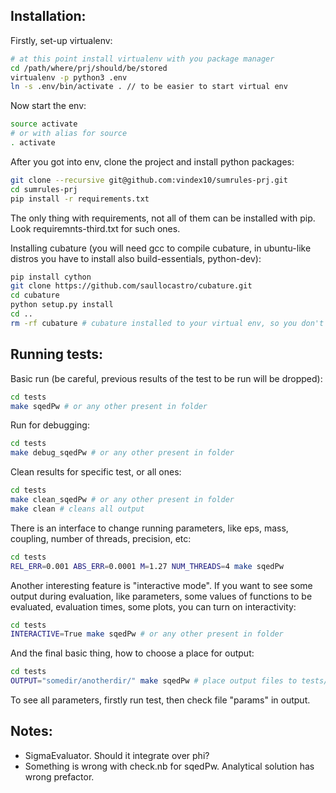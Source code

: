 
Installation:
-------------

Firstly, set-up virtualenv:

```bash
# at this point install virtualenv with you package manager
cd /path/where/prj/should/be/stored
virtualenv -p python3 .env
ln -s .env/bin/activate . // to be easier to start virtual env
```

Now start the env:

```bash
source activate
# or with alias for source
. activate
```

After you got into env, clone the project and install python packages:

```bash
git clone --recursive git@github.com:vindex10/sumrules-prj.git
cd sumrules-prj
pip install -r requirements.txt
```

The only thing with requirements, not all of them can be installed with pip. Look requiremnts-third.txt for such ones.


Installing cubature (you will need gcc to compile cubature, in ubuntu-like distros you have to install also build-essentials, python-dev):
```bash
pip install cython
git clone https://github.com/saullocastro/cubature.git
cd cubature
python setup.py install
cd ..
rm -rf cubature # cubature installed to your virtual env, so you don't need sources
```

Running tests:
---------------

Basic run (be careful, previous results of the test to be run will be dropped):

```bash
cd tests
make sqedPw # or any other present in folder
```

Run for debugging:
```bash
cd tests
make debug_sqedPw # or any other present in folder
```
Clean results for specific test, or all ones:
```bash
cd tests
make clean_sqedPw # or any other present in folder
make clean # cleans all output
```

There is an interface to change running parameters, like eps, mass, coupling, number of threads, precision, etc:
```bash
cd tests
REL_ERR=0.001 ABS_ERR=0.0001 M=1.27 NUM_THREADS=4 make sqedPw
```

Another interesting feature is "interactive mode". If you want to see some output during evaluation, like parameters, some values of functions to be evaluated, evaluation times, some plots, you can turn on interactivity:
```bash
cd tests
INTERACTIVE=True make sqedPw # or any other present in folder
```

And the final basic thing, how to choose a place for output:
```bash
cd tests
OUTPUT="somedir/anotherdir/" make sqedPw # place output files to tests/somedir/anotherdir/sqedPw/
```

To see all parameters, firstly run test, then check file "params" in output.

Notes:
---------------

* SigmaEvaluator. Should it integrate over phi?
* Something is wrong with check.nb for sqedPw. Analytical solution has wrong prefactor.
